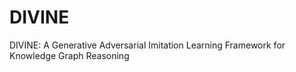 # DIVINE
DIVINE: A Generative Adversarial Imitation Learning Framework for Knowledge Graph Reasoning
